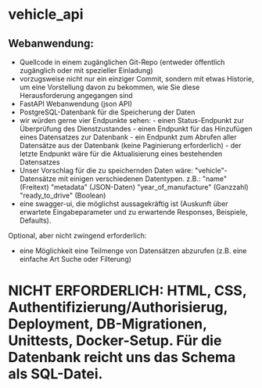 # vehicle_api
## Webanwendung:
- Quellcode in einem zugänglichen Git-Repo (entweder öffentlich zugänglich oder mit spezieller Einladung)
- vorzugsweise nicht nur ein einziger Commit, sondern mit etwas Historie, um eine Vorstellung davon zu bekommen, wie Sie diese Herausforderung angegangen sind
- FastAPI Webanwendung (json API)
- PostgreSQL-Datenbank für die Speicherung der Daten
- wir würden gerne vier Endpunkte sehen:
        - einen Status-Endpunkt zur Überprüfung des Dienstzustandes
        - einen Endpunkt für das Hinzufügen eines Datensatzes zur Datenbank
        - ein Endpunkt zum Abrufen aller Datensätze aus der Datenbank (keine Paginierung erforderlich)
        - der letzte Endpunkt wäre für die Aktualisierung eines bestehenden Datensatzes
- Unser Vorschlag für die zu speichernden Daten wäre:
        "vehicle"-Datensätze mit einigen verschiedenen Datentypen. z.B.:
        "name" (Freitext)
        "metadata" (JSON-Daten)
        "year_of_manufacture" (Ganzzahl)
        "ready_to_drive" (Boolean)
- eine swagger-ui, die möglichst aussagekräftig ist (Auskunft über erwartete Eingabeparameter und zu erwartende Responses, Beispiele, Defaults).

Optional, aber nicht zwingend erforderlich:
- eine Möglichkeit eine Teilmenge von Datensätzen abzurufen (z.B. eine einfache Art Suche oder Filterung)

# NICHT ERFORDERLICH: HTML, CSS, Authentifizierung/Authorisierug, Deployment, DB-Migrationen, Unittests, Docker-Setup. Für die Datenbank reicht uns das Schema als SQL-Datei.
